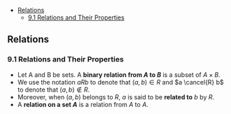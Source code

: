 <!-- TOC -->

- [Relations](#relations)
  - [9.1 Relations and Their Properties](#91-relations-and-their-properties)

<!-- /TOC -->






## Relations
### 9.1 Relations and Their Properties
- Let A and B be sets. A **binary relation from $A$ to $B$** is a subset of $A × B$.
- We use the notation $aRb$ to denote that $(a, b) ∈ R$ and $a \cancel{R} b$ to denote that $(a, b) ∉ R$.
- Moreover, when $(a, b)$ belongs to $R$, $a$ is said to be **related to** $b$ by $R$.
- A **relation on a set $A$** is a relation from $A$ to $A$.


